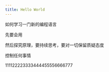 ```yaml
---
title: Hello World
---
```


如何学习一门新的编程语言

先要会用

然后探究原理，要持续思考，要对一切保留质疑态度

控制任何事情

111122223333444455556666777


